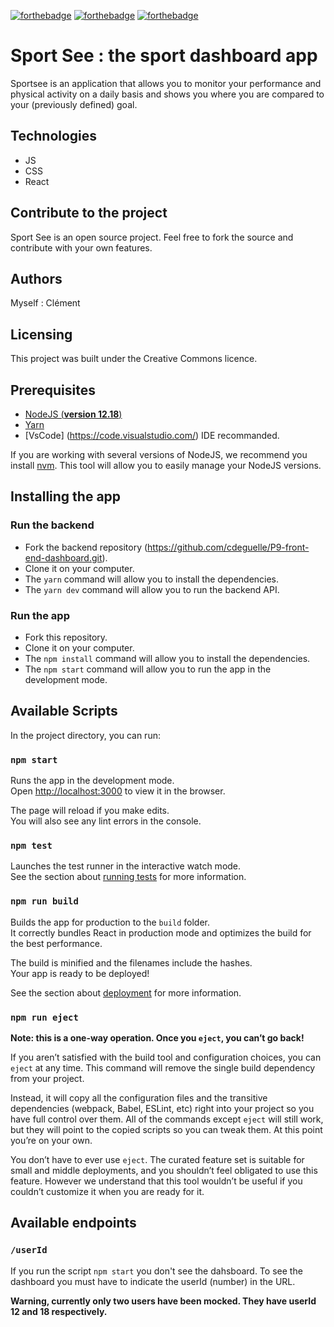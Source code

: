 [![forthebadge](https://forthebadge.com/images/badges/cc-0.svg)](https://forthebadge.com) [![forthebadge](https://forthebadge.com/images/badges/made-with-javascript.svg)](https://forthebadge.com) [![forthebadge](https://forthebadge.com/images/badges/uses-css.svg)](https://forthebadge.com)

# Sport See : the sport dashboard app

Sportsee is an application that allows you to monitor your performance and physical activity on a daily basis and shows you where you are compared to your (previously defined) goal.

## Technologies
- JS
- CSS 
- React

## Contribute to the project

Sport See is an open source project. Feel free to fork the source and contribute with your own features.

## Authors

Myself : Clément

## Licensing

This project was built under the Creative Commons licence.

## Prerequisites

- [NodeJS (**version 12.18**)](https://nodejs.org/en/)
- [Yarn](https://yarnpkg.com/)
- [VsCode] (https://code.visualstudio.com/) IDE recommanded.

If you are working with several versions of NodeJS, we recommend you install [nvm](https://github.com/nvm-sh/nvm). This tool will allow you to easily manage your NodeJS versions.

## Installing the app 

### Run the backend

- Fork the backend repository (https://github.com/cdeguelle/P9-front-end-dashboard.git).
- Clone it on your computer.
- The `yarn` command will allow you to install the dependencies.
- The `yarn dev` command will allow you to run the backend API.

### Run the app

- Fork this repository.
- Clone it on your computer.
- The `npm install` command will allow you to install the dependencies.
- The `npm start` command will allow you to run the app in the development mode.

## Available Scripts

In the project directory, you can run:

### `npm start`

Runs the app in the development mode.\
Open [http://localhost:3000](http://localhost:3000) to view it in the browser.

The page will reload if you make edits.\
You will also see any lint errors in the console.

### `npm test`

Launches the test runner in the interactive watch mode.\
See the section about [running tests](https://facebook.github.io/create-react-app/docs/running-tests) for more information.

### `npm run build`

Builds the app for production to the `build` folder.\
It correctly bundles React in production mode and optimizes the build for the best performance.

The build is minified and the filenames include the hashes.\
Your app is ready to be deployed!

See the section about [deployment](https://facebook.github.io/create-react-app/docs/deployment) for more information.

### `npm run eject`

**Note: this is a one-way operation. Once you `eject`, you can’t go back!**

If you aren’t satisfied with the build tool and configuration choices, you can `eject` at any time. This command will remove the single build dependency from your project.

Instead, it will copy all the configuration files and the transitive dependencies (webpack, Babel, ESLint, etc) right into your project so you have full control over them. All of the commands except `eject` will still work, but they will point to the copied scripts so you can tweak them. At this point you’re on your own.

You don’t have to ever use `eject`. The curated feature set is suitable for small and middle deployments, and you shouldn’t feel obligated to use this feature. However we understand that this tool wouldn’t be useful if you couldn’t customize it when you are ready for it.

## Available endpoints

### `/userId`

If you run the script `npm start` you don't see the dahsboard. To see the dashboard you must have to indicate the userId (number) in the URL. 

**Warning, currently only two users have been mocked. They have userId 12 and 18 respectively.**